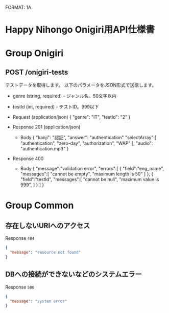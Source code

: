 FORMAT: 1A

# Happy Nihongo Onigiri用API仕様書

# Group Onigiri

## POST /onigiri-tests

テストデータを取得します。
以下のパラメータをJSON形式で送信します。

+ genre (string, required) - ジャンル名。50文字以内
+ testId (int, required) - テストID。999以下

+ Request (application/json)
  {
    "genre": "IT",
    "testId": "2"
  }

+ Response 201 (application/json)
  + Body
        {
          "kanji": "認証",
          "answer": "authentication"
          "selectArray":[
            "authentication",
            "zero-day",
            "authorization",
            "WAP"
          ],
          "audio": "authentication.mp3"
        }

+ Response 400
  + Body
        {
          "message":"validation error",
          "errors":[
            {
              "field":"eng_name",
              "messages":[
                "cannot be empty",
                "maximum length is 50"
              ]
            },
            {
              "field":"testId",
              "messages":[
                "cannot be null",
                "maximum value is 999",
              ]
            }
          ]
        }

# Group Common

## 存在しないURIへのアクセス

Response `404`

```json
{
  "message": "resource not found"
}
```

## DBへの接続ができないなどのシステムエラー

Response `500`

```json
{
  "message": "system error"
}
```
